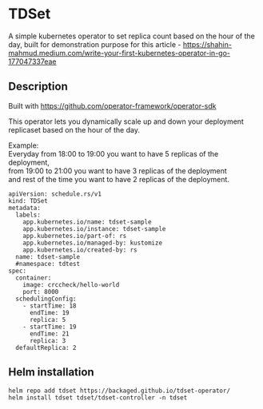 # TDSet
A simple kubernetes operator to set replica count based on the hour of the day, built for demonstration purpose for this article -
https://shahin-mahmud.medium.com/write-your-first-kubernetes-operator-in-go-177047337eae

## Description
Built with https://github.com/operator-framework/operator-sdk

This operator lets you dynamically scale up and down your deployment replicaset based on the hour of the day.

Example: <br>
	Everyday from 18:00 to 19:00  you want to have 5 replicas of the deployment, <br>
	from 19:00 to 21:00 you want to have 3 replicas of the deployment <br>
        and rest of the time you want to have 2 replicas of the deployment.
```
apiVersion: schedule.rs/v1
kind: TDSet
metadata:
  labels:
    app.kubernetes.io/name: tdset-sample
    app.kubernetes.io/instance: tdset-sample
    app.kubernetes.io/part-of: rs
    app.kubernetes.io/managed-by: kustomize
    app.kubernetes.io/created-by: rs
  name: tdset-sample
  #namespace: tdtest
spec:
  container:
    image: crccheck/hello-world
    port: 8000
  schedulingConfig:
    - startTime: 18
      endTime: 19
      replica: 5
    - startTime: 19
      endTime: 21
      replica: 3
  defaultReplica: 2
```

## Helm installation
```
helm repo add tdset https://backaged.github.io/tdset-operator/
helm install tdset tdset/tdset-controller -n tdset
```
